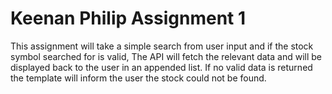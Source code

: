 # Keenan Philip Assignment 1

This assignment will take a  simple search from user input and if the stock symbol searched for is valid, The API will fetch the relevant data and will be displayed back to the user in an appended list. If no valid data is returned the template will inform the user the stock could not be found.
